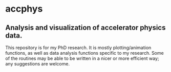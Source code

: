 # accphys
## Analysis and visualization of accelerator physics data.

This repository is for my PhD research. It is mostly plotting/animation functions, as well as data analysis functions specific to my research. Some of the routines may be able to be written in a nicer or more efficient way; any suggestions are welcome.
